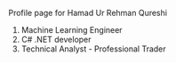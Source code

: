 Profile page for Hamad Ur Rehman Qureshi

1. Machine Learning Engineer
2. C# .NET developer
3. Technical Analyst - Professional Trader
